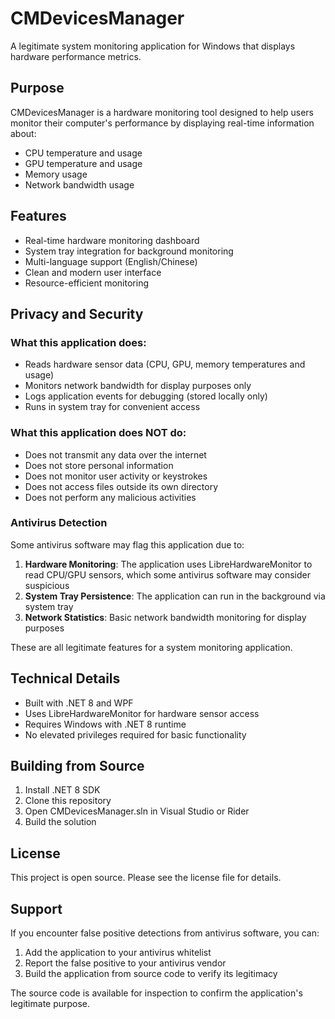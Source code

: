 # CMDevicesManager

A legitimate system monitoring application for Windows that displays hardware performance metrics.

## Purpose

CMDevicesManager is a hardware monitoring tool designed to help users monitor their computer's performance by displaying real-time information about:

- CPU temperature and usage
- GPU temperature and usage  
- Memory usage
- Network bandwidth usage

## Features

- Real-time hardware monitoring dashboard
- System tray integration for background monitoring
- Multi-language support (English/Chinese)
- Clean and modern user interface
- Resource-efficient monitoring

## Privacy and Security

### What this application does:
- Reads hardware sensor data (CPU, GPU, memory temperatures and usage)
- Monitors network bandwidth for display purposes only
- Logs application events for debugging (stored locally only)
- Runs in system tray for convenient access

### What this application does NOT do:
- Does not transmit any data over the internet
- Does not store personal information
- Does not monitor user activity or keystrokes
- Does not access files outside its own directory
- Does not perform any malicious activities

### Antivirus Detection

Some antivirus software may flag this application due to:

1. **Hardware Monitoring**: The application uses LibreHardwareMonitor to read CPU/GPU sensors, which some antivirus software may consider suspicious
2. **System Tray Persistence**: The application can run in the background via system tray
3. **Network Statistics**: Basic network bandwidth monitoring for display purposes

These are all legitimate features for a system monitoring application.

## Technical Details

- Built with .NET 8 and WPF
- Uses LibreHardwareMonitor for hardware sensor access
- Requires Windows with .NET 8 runtime
- No elevated privileges required for basic functionality

## Building from Source

1. Install .NET 8 SDK
2. Clone this repository
3. Open CMDevicesManager.sln in Visual Studio or Rider
4. Build the solution

## License

This project is open source. Please see the license file for details.

## Support

If you encounter false positive detections from antivirus software, you can:

1. Add the application to your antivirus whitelist
2. Report the false positive to your antivirus vendor
3. Build the application from source code to verify its legitimacy

The source code is available for inspection to confirm the application's legitimate purpose.